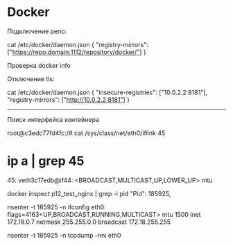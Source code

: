 # Docker

Подключение репо:

cat /etc/docker/daemon.json
{
       "registry-mirrors": ["https://repo.domain:1112/repository/docker/"]
}

Проверка docker info

Отключение tls:

cat /etc/docker/daemon.json
{
        "insecure-registries": ["10.0.2.2:8181"],
           "registry-mirrors": ["http://10.0.2.2:8181"]
}

--------------------------------------------------------------------

Поиск интерфейса контейнера

root@c3edc77fd4fc:/# cat /sys/class/net/eth0/iflink
45

# ip a | grep 45
45: veth3c17edb@if44: <BROADCAST,MULTICAST,UP,LOWER_UP> mtu


docker inspect p12_test_nginx | grep -i pid
"Pid": 185925,

nsenter -t 185925 -n ifconfig
eth0: flags=4163<UP,BROADCAST,RUNNING,MULTICAST>  mtu 1500
       inet 172.18.0.7  netmask 255.255.0.0  broadcast 172.18.255.255

nsenter -t 185925 -n tcpdump -nni eth0



